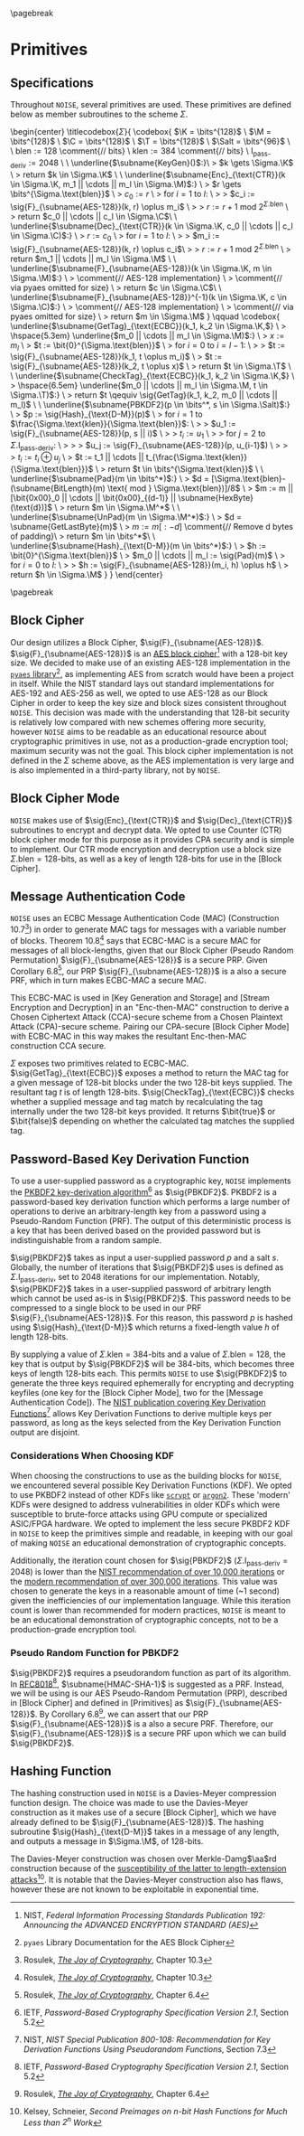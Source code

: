 \pagebreak

# Primitives

## Specifications

Throughout `NOISE`, several primitives are used. These primitives are defined below as member subroutines to the scheme $\Sigma$.

\begin{center}
  \titlecodebox{$\Sigma$}{
    \codebox{
      $\K = \bits^{128}$ \\
      $\M = \bits^{128}$ \\
      $\C = \bits^{128}$ \\
      $\T = \bits^{128}$ \\
      $\Salt = \bits^{96}$ \\
      \\
      $\text{blen} := 128$ \comment{// bits} \\
      $\text{klen} := 384$ \comment{// bits} \\
      $\text{I}_{\text{pass-deriv}} := 2048$ \\
      \\
      \underline{$\subname{KeyGen}()$:}\\
      \> $k \gets \Sigma.\K$ \\
      \> return $k \in \Sigma.\K$ \\
      \\
      \underline{$\subname{Enc}_{\text{CTR}}(k \in \Sigma.\K, m_1 || \cdots || m_l \in \Sigma.\M)$:} \\
      \> $r \gets \bits^{\Sigma.\text{blen}}$ \\
      \> $c_0 := r$ \\
      \> for $i = 1$ to $l$: \\
      \> \> $c_i := \sig{F}_{\subname{AES-128}}(k, r) \oplus m_i$ \\
      \> \> $r := r + 1 \text{ mod } 2^{\Sigma.\text{blen}}$ \\
      \> return $c_0 || \cdots || c_l \in \Sigma.\C$\\
      \\
      \underline{$\subname{Dec}_{\text{CTR}}(k \in \Sigma.\K, c_0 || \cdots || c_l \in \Sigma.\C)$:} \\
      \> $r := c_0$ \\
      \> for $i = 1$ to $l$: \\
      \> \> $m_i := \sig{F}_{\subname{AES-128}}(k, r) \oplus c_i$\\
      \> \> $r := r + 1 \text{ mod } 2^{\Sigma.\text{blen}}$ \\
      \> return $m_1 || \cdots || m_l \in \Sigma.\M$ \\
      \\
      \underline{$\subname{F}_{\subname{AES-128}}(k \in \Sigma.\K, m \in \Sigma.\M)$:} \\
      \> \comment{// AES-128 implementation} \\
      \> \comment{// via pyaes omitted for size} \\
      \> return $c \in \Sigma.\C$\\
      \\
      \underline{$\subname{F}_{\subname{AES-128}}^{-1}(k \in \Sigma.\K, c \in \Sigma.\C)$:} \\
      \> \comment{// AES-128 implementation} \\
      \> \comment{// via pyaes omitted for size} \\
      \> return $m \in \Sigma.\M$
    }
    \qquad
    \codebox{
       \underline{$\subname{GetTag}_{\text{ECBC}}(k_1, k_2 \in \Sigma.\K,$} \\
      \> \hspace{5.3em} \underline{$m_0 || \cdots || m_l \in \Sigma.\M)$:} \\
      \> $x := m_l$ \\
      \> $t := \bit{0}^{\Sigma.\text{blen}}$ \\
      \> for $i=0$ to $i = l-1$: \\
      \> \> $t := \sig{F}_{\subname{AES-128}}(k_1, t \oplus m_i)$ \\
      \> $t := \sig{F}_{\subname{AES-128}}(k_2, t \oplus x)$ \\
      \> return $t \in \Sigma.\T$ \\
      \\
      \underline{$\subname{CheckTag}_{\text{ECBC}}(k_1, k_2 \in \Sigma.\K,$} \\
      \> \hspace{6.5em} \underline{$m_0 || \cdots || m_l \in \Sigma.\M, t \in \Sigma.\T)$:} \\
      \> return $t \qequiv \sig{GetTag}(k_1, k_2, m_0 || \cdots || m_l)$ \\
      \\
      \underline{$\subname{PBKDF2}(p \in \bits^*, s \in \Sigma.\Salt)$:} \\
      \> $p := \sig{Hash}_{\text{D-M}}(p)$ \\
      \> for $i = 1$ to $\frac{\Sigma.\text{klen}}{\Sigma.\text{blen}}$: \\
      \> \> $u_1 := \sig{F}_{\subname{AES-128}}(p, s || i)$ \\
      \> \> $t_i := u_1$ \\
      \> \> for $j = 2$ to $\Sigma.\text{I}_{\text{pass-deriv}}$: \\
      \> \> \> $u_j := \sig{F}_{\subname{AES-128}}(p, u_{i-1}$) \\
      \> \> \> $t_i := t_i \oplus u_j$ \\
      \> $t := t_1 || \cdots || t_{\frac{\Sigma.\text{klen}}{\Sigma.\text{blen}}}$ \\
      \> return $t \in \bits^{\Sigma.\text{klen}}$ \\
      \\
      \underline{$\subname{Pad}(m \in \bits^*)$:} \\
      \> $d = [\Sigma.\text{blen}-(\subname{BitLength}(m) \text{ mod } \Sigma.\text{blen})]/8$ \\
      \> $m := m || [\bit{0x00}_0 || \cdots || \bit{0x00}_{(d-1)} || \subname{HexByte}(\text{d})]$ \\
      \> return $m \in \Sigma.\M^*$ \\
      \\
      \underline{$\subname{UnPad}(m \in \Sigma.\M^*)$:} \\
      \> $d = \subname{GetLastByte}(m)$ \\
      \> $m := m[:-d]$ \comment{// Remove d bytes of padding}\\
      \> return $m \in \bits^*$\\
      \\
      \underline{$\subname{Hash}_{\text{D-M}}(m \in \bits^*)$:} \\
      \> $h := \bit{0}^{\Sigma.\text{blen}}$ \\
      \> $m_0 || \cdots || m_l := \sig{Pad}(m)$ \\
      \> for $i=0$ to $l$: \\
      \> \> $h := \sig{F}_{\subname{AES-128}}(m_i, h) \oplus h$ \\
      \> return $h \in \Sigma.\M$
    }
  }
\end{center}

\pagebreak

## Block Cipher

Our design utilizes a Block Cipher, $\sig{F}_{\subname{AES-128}}$. $\sig{F}_{\subname{AES-128}}$ is an [AES block cipher](https://nvlpubs.nist.gov/nistpubs/FIPS/NIST.FIPS.197.pdf)[^3.1] with a 128-bit key size. We decided to make use of an existing AES-128 implementation in the [`pyaes` library](https://github.com/ricmoo/pyaes#aes-block-cipher)[^3.2], as implementing AES from scratch would have been a project in itself. While the NIST standard lays out standard implementations for AES-192 and AES-256 as well, we opted to use AES-128 as our Block Cipher in order to keep the key size and block sizes consistent throughout `NOISE`. This decision was made with the understanding that 128-bit security is relatively low compared with new schemes offering more security, however `NOISE` aims to be readable as an educational resource about cryptographic primitives in use, not as a production-grade encryption tool; maximum security was not the goal. This block cipher implementation is not defined in the $\Sigma$ scheme above, as the AES implementation is very large and is also implemented in a third-party library, not by `NOISE`.

[^3.1]: NIST, *Federal Information Processing Standards Publication 192: Announcing the ADVANCED ENCRYPTION STANDARD (AES)*
[^3.2]: `pyaes` Library Documentation for the AES Block Cipher

## Block Cipher Mode

`NOISE` makes use of $\sig{Enc}_{\text{CTR}}$ and $\sig{Dec}_{\text{CTR}}$ subroutines to encrypt and decrypt data. We opted to use Counter (CTR) block cipher mode for this purpose as it provides CPA security and is simple to implement. Our CTR mode encryption and decryption use a block size $\Sigma.\text{blen} = 128$-bits, as well as a key of length 128-bits for use in the [Block Cipher].

## Message Authentication Code

`NOISE` uses an ECBC Message Authentication Code (MAC) (Construction 10.7[^3.3]) in order to generate MAC tags for messages with a variable number of blocks. Theorem 10.8[^3.4] says that ECBC-MAC is a secure MAC for messages of all block-lengths, given that our Block Cipher (Pseudo Random Permutation) $\sig{F}_{\subname{AES-128}}$ is a secure PRP. Given Corollary 6.8[^3.5], our PRP $\sig{F}_{\subname{AES-128}}$ is a also a secure PRF, which in turn makes ECBC-MAC a secure MAC.

This ECBC-MAC is used in [Key Generation and Storage] and [Stream Encryption and Decryption] in an "Enc-then-MAC" construction to derive a Chosen Ciphertext Attack (CCA)-secure scheme from a Chosen Plaintext Attack (CPA)-secure scheme. Pairing our CPA-secure [Block Cipher Mode] with ECBC-MAC in this way makes the resultant Enc-then-MAC construction CCA secure.

$\Sigma$ exposes two primitives related to ECBC-MAC. $\sig{GetTag}_{\text{ECBC}}$ exposes a method to return the MAC tag for a given message of 128-bit blocks under the two 128-bit keys supplied. The resultant tag $t$ is of length 128-bits. $\sig{CheckTag}_{\text{ECBC}}$ checks whether a supplied message and tag match by recalculating the tag internally under the two 128-bit keys provided. It returns $\bit{true}$ or $\bit{false}$ depending on whether the calculated tag matches the supplied tag.

[^3.3]: Rosulek, [*The Joy of Cryptography*](https://joyofcryptography.com/pdf/book.pdf), Chapter 10.3
[^3.4]: Rosulek, [*The Joy of Cryptography*](https://joyofcryptography.com/pdf/book.pdf), Chapter 10.3
[^3.5]: Rosulek, [*The Joy of Cryptography*](https://joyofcryptography.com/pdf/book.pdf), Chapter 6.4

## Password-Based Key Derivation Function

To use a user-supplied password as a cryptographic key, `NOISE` implements the [PKBDF2 key-derivation algorithm](https://datatracker.ietf.org/doc/html/rfc8018#section-5.2)[^3.6] as $\sig{PBKDF2}$. PKBDF2 is a password-based key derivation function which performs a large number of operations to derive an arbitrary-length key from a password using a Pseudo-Random Function (PRF). The output of this deterministic process is a key that has been derived based on the provided password but is indistinguishable from a random sample.

$\sig{PBKDF2}$ takes as input a user-supplied password $p$ and a salt $s$. Globally, the number of iterations that $\sig{PBKDF2}$ uses is defined as $\Sigma.\text{I}_{\text{pass-deriv}}$, set to $2048$ iterations for our implementation. Notably, $\sig{PBKDF2}$ takes in a user-supplied password of arbitrary length which cannot be used as-is in $\sig{PBKDF2}$. This password needs to be compressed to a single block to be used in our PRF $\sig{F}_{\subname{AES-128}}$. For this reason, this password $p$ is hashed using $\sig{Hash}_{\text{D-M}}$ which returns a fixed-length value $h$ of length 128-bits.

By supplying a value of $\Sigma.\text{klen} = 384$-bits and a value of $\Sigma.\text{blen} = 128$, the key that is output by $\sig{PBKDF2}$ will be 384-bits, which becomes three keys of length 128-bits each. This permits `NOISE` to use $\sig{PBKDF2}$ to generate the three keys required ephemerally for encrypting and decrypting keyfiles (one key for the [Block Cipher Mode], two for the [Message Authentication Code]). The [NIST publication covering Key Derivation Functions](https://nvlpubs.nist.gov/nistpubs/Legacy/SP/nistspecialpublication800-108.pdf)[^3.7] allows Key Derivation Functions to derive multiple keys per password, as long as the keys selected from the Key Derivation Function output are disjoint.

[^3.6]: IETF, *Password-Based Cryptography Specification Version 2.1*, Section 5.2
[^3.7]: NIST, *NIST Special Publication 800-108: Recommendation for Key Derivation Functions Using Pseudorandom Functions*, Section 7.3

### Considerations When Choosing KDF

When choosing the constructions to use as the building blocks for `NOISE`, we encountered several possible Key Derivation Functions (KDF). We opted to use PKBDF2 instead of other KDFs like [`scrypt`](https://www.tarsnap.com/scrypt.html) or [`argon2`](https://github.com/P-H-C/phc-winner-argon2#argon2). These 'modern' KDFs were designed to address vulnerabilities in older KDFs which were susceptible to brute-force attacks using GPU compute or specialized ASIC/FPGA hardware. We opted to implement the less secure PKBDF2 KDF in `NOISE` to keep the primitives simple and readable, in keeping with our goal of making `NOISE` an educational demonstration of cryptographic concepts.

Additionally, the iteration count chosen for $\sig{PBKDF2}$ ($\Sigma.\text{I}_{\text{pass-deriv}} = 2048$) is lower than the [NIST recommendation of over 10,000 iterations](https://pages.nist.gov/800-63-3/sp800-63b.html#memsecretver) or the [modern recommendation of over 300,000 iterations](https://cheatsheetseries.owasp.org/cheatsheets/Password_Storage_Cheat_Sheet.html). This value was chosen to generate the keys in a reasonable amount of time (~1 second) given the inefficiencies of our implementation language. While this iteration count is lower than recommended for modern practices, `NOISE` is meant to be an educational demonstration of cryptographic concepts, not to be a production-grade encryption tool.

### Pseudo Random Function for PBKDF2

$\sig{PBKDF2}$ requires a pseudorandom function as part of its algorithm. In [RFC8018](https://datatracker.ietf.org/doc/html/rfc8018#section-5.2)[^3.9], $\subname{HMAC-SHA-1}$ is suggested as a PRF. Instead, we will be using is our AES Pseudo-Random Permutation (PRP), described in [Block Cipher] and defined in [Primitives] as $\sig{F}_{\subname{AES-128}}$. By Corollary 6.8[^3.10], we can assert that our PRP $\sig{F}_{\subname{AES-128}}$ is a also a secure PRF. Therefore, our $\sig{F}_{\subname{AES-128}}$ is a secure PRF upon which we can build $\sig{PBKDF2}$.

[^3.9]: IETF, *Password-Based Cryptography Specification Version 2.1*, Section 5.2
[^3.10]: Rosulek, [*The Joy of Cryptography*](https://joyofcryptography.com/pdf/book.pdf), Chapter 6.4

## Hashing Function

The hashing construction used in `NOISE` is a Davies-Meyer compression function design. The choice was made to use the Davies-Meyer construction as it makes use of a secure [Block Cipher], which we have already defined to be $\sig{F}_{\subname{AES-128}}$. The hashing subroutine $\sig{Hash}_{\text{D-M}}$ takes in a message of any length, and outputs a message in $\Sigma.\M$, of 128-bits.

The Davies-Meyer construction was chosen over Merkle-Damg$\aa$rd construction because of the [susceptibility of the latter to length-extension attacks](https://eprint.iacr.org/2004/304.pdf)[^3.11]. It is notable that the Davies-Meyer construction also has flaws, however these are not known to be exploitable in exponential time.

[^3.11]: Kelsey, Schneier, *Second Preimages on n-bit Hash Functions for Much Less than $2^n$ Work*
